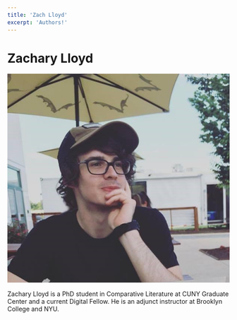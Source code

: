 ```yaml
---
title: 'Zach Lloyd'
excerpt: 'Authors!'
---
```


# Zachary Lloyd

![Zach Lloyd](/images/authors/zach-lloyd.jpg)

Zachary Lloyd is a PhD student in Comparative Literature at CUNY Graduate Center and a current Digital Fellow. He is an adjunct instructor at Brooklyn College and NYU.